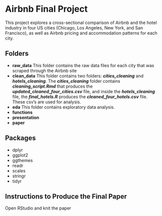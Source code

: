 # Airbnb Final Project
This project explores a cross-sectional comparison of Airbnb and the hotel industry in four US cities (Chicago, Los Angeles, New York, and San Francisco), as well as Airbnb pricing and accommodation patterns for each city. 


## Folders
* __raw_data__
This folder contains the raw data files for each city that was scraped through the Airbnb site
* __clean_data__
This folder contains two folders: ***cities_cleaning*** and ***hotels_cleaning***. The ***cities_cleaning*** folder contains ***cleaning_script.Rmd*** that produces the ***updated_cleaned_four_cities.csv*** file, and inside the ***hotels_cleaning*** file, the ***final_hotels.R*** produces the ***cleaned_four_hotels.csv*** file. These csv’s are used for analysis.   
* __eda__
This folder contains exploratory data analysis. 
* __functions__
* __presentation__
* __paper__


## Packages
* dplyr
* ggplot2
* ggthemes
* readr
* scales
* stringr
* tidyr


## Instructions to Produce the Final Paper
Open RStudio and knit the paper
